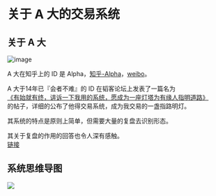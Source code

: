 # 关于 A 大的交易系统

## 关于 A 大

![image](http://7xn3v1.com1.z0.glb.clouddn.com/15-10-11/81269531.jpg)


A 大在知乎上的 ID 是 Alpha，[知乎-Alpha](http://www.zhihu.com/people/alpha-59)，[weibo](http://weibo.com/zhihualpha)。

A 大于14年已『会者不难』的 ID 在韬客论坛上发表了一篇名为  
[《有始就有终，讲诉一下我用的系统，愿成为一座灯塔为有缘人指明道路》](http://www.talkforex.com/thread-240956-1-1.html)  
的帖子，详细的公布了他得交易系统，成为我交易的一盏指路明灯。

其系统的特点是原则上简单，但需要大量的复盘去识别形态。

其关于复盘的作用的回答也令人深有感触。  
[链接](http://www.zhihu.com/question/30025538/answer/47663590)

## 系统思维导图

![](http://7xn3v1.com1.z0.glb.clouddn.com/15-10-11/49708687.jpg)